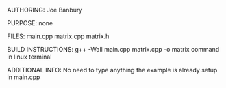 AUTHORING: Joe Banbury 

PURPOSE: none 

FILES: main.cpp matrix.cpp matrix.h 

BUILD INSTRUCTIONS: g++ -Wall main.cpp matrix.cpp -o matrix  command in linux terminal 

ADDITIONAL INFO: No need to type anything the example is already setup in main.cpp 
